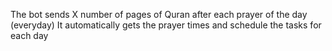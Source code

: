 The bot sends X number of pages of Quran after each prayer of the day (everyday)
It automatically gets the prayer times and schedule the tasks for each day
